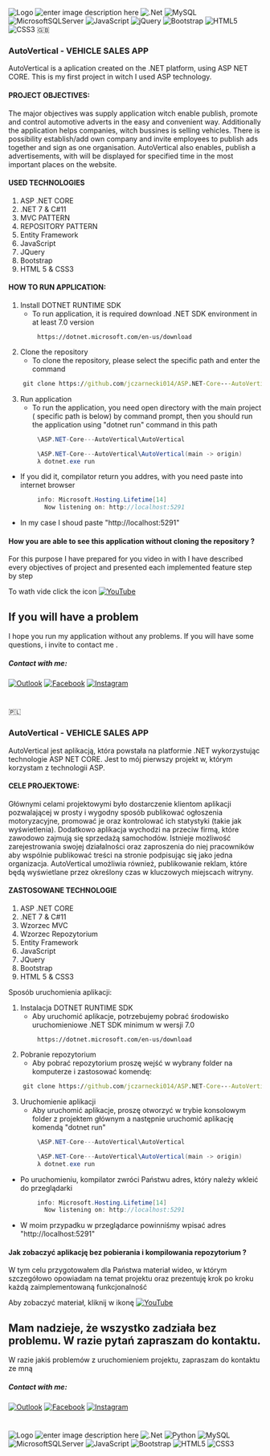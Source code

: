 ﻿![Logo](https://i.ibb.co/4PGFpYD/Logo-trans-white2.png)
![enter image description here](https://img.shields.io/badge/C%20Sharp-239120.svg?style=for-the-badge&logo=C-Sharp&logoColor=white) ![.Net](https://img.shields.io/badge/.NET-5C2D91?style=for-the-badge&logo=.net&logoColor=white)  ![MySQL](https://img.shields.io/badge/mysql-%2300f.svg?style=for-the-badge&logo=mysql&logoColor=white) ![MicrosoftSQLServer](https://img.shields.io/badge/Microsoft%20SQL%20Sever-CC2927?style=for-the-badge&logo=microsoft%20sql%20server&logoColor=white) ![JavaScript](https://img.shields.io/badge/javascript-%23323330.svg?style=for-the-badge&logo=javascript&logoColor=%23F7DF1E)
![jQuery](https://img.shields.io/badge/jquery-%230769AD.svg?style=for-the-badge&logo=jquery&logoColor=white)  ![Bootstrap](https://img.shields.io/badge/bootstrap-%23563D7C.svg?style=for-the-badge&logo=bootstrap&logoColor=white) ![HTML5](https://img.shields.io/badge/html5-%23E34F26.svg?style=for-the-badge&logo=html5&logoColor=white) ![CSS3](https://img.shields.io/badge/css3-%231572B6.svg?style=for-the-badge&logo=css3&logoColor=white)
:uk:
### AutoVertical - VEHICLE SALES APP
AutoVertical is a aplication created on the .NET platform, using ASP NET CORE. This is my first project in witch I used ASP technology. 
#### PROJECT OBJECTIVES:
The major objectives was supply application witch enable publish, promote and control automotive adverts in the easy and convenient way. Additionally the application helps  companies, witch  bussines is selling vehicles. There is possibility establish/add own company  and invite employees to publish ads together and sign as one organisation. AutoVertical also enables, publish a advertisements, with will be displayed for specified time in the most important places on the website.

#### USED TECHNOLOGIES

 1. ASP .NET CORE
 2. .NET 7 & C#11
 3.  MVC PATTERN
 4. REPOSITORY PATTERN
 5. Entity Framework
 6. JavaScript
 7. JQuery
 8. Bootstrap
 9. HTML 5 & CSS3
 

####  HOW TO RUN APPLICATION:

1) Install DOTNET RUNTIME SDK
	- To run application, it is required download .NET SDK environment in at least 7.0 version
```git
		https://dotnet.microsoft.com/en-us/download
```

 2) Clone the repository 
	 - To clone the repository, please select the specific path and enter the command
```cmd
	git clone https://github.com/jczarnecki014/ASP.NET-Core---AutoVertical.git
```
3) Run application
	- To run the application, you need open directory with the main project ( specific path is below) by command prompt, then you should run the application using "dotnet run" command in this path
```c#
		\ASP.NET-Core---AutoVertical\AutoVertical 
```
```c#
		\ASP.NET-Core---AutoVertical\AutoVertical(main -> origin)
		λ dotnet.exe run
```
- If you did it, compilator return you addres, with you need paste into internet browser
```c#
		info: Microsoft.Hosting.Lifetime[14]
	      Now listening on: http://localhost:5291
```

- In my case I shoud paste "http://localhost:5291"

#### How you are able to see this application without cloning the repository ? 
For this purpose I have prepared for you video in with I have described every objectives of project and presented each implemented feature step by step 

To wath vide click the icon  [![YouTube](https://img.shields.io/badge/YouTube-%23FF0000.svg?style=for-the-badge&logo=YouTube&logoColor=white)](https://www.youtube.com/watch?v=NZTqcjDDxBU)   	  

	


## If you will have a problem
I hope  you run my application without any problems. If you will have some questions, i invite to contact me .

#####  Contact with me: 
[![Outlook](https://img.shields.io/badge/Microsoft_Outlook-0078D4?style=for-the-badge&logo=microsoft-outlook&logoColor=white)](mailto:czarnecki.web@outlook.com) [![Facebook](https://img.shields.io/badge/Facebook-%231877F2.svg?style=for-the-badge&logo=Facebook&logoColor=white)](https://www.facebook.com/kuba.czarnecki.142/) [![Instagram](https://img.shields.io/badge/Instagram-%23E4405F.svg?style=for-the-badge&logo=Instagram&logoColor=white)](https://www.instagram.com/_czarnecky_/) 
#

:poland:

### AutoVertical - VEHICLE SALES APP
AutoVertical jest aplikacją, która powstała na platformie .NET wykorzystując technologie ASP NET CORE. Jest to mój pierwszy projekt w, którym korzystam z technologii ASP. 
#### CELE PROJEKTOWE:
Głównymi celami projektowymi było dostarczenie klientom aplikacji pozwalającej w prosty i wygodny sposób publikować ogłoszenia motoryzacyjne, promować je oraz kontrolować ich statystyki (takie jak wyświetlenia). Dodatkowo aplikacja wychodzi na przeciw firmą, które zawodowo zajmują się sprzedażą samochodów. Istnieje możliwość zarejestrowania swojej działalności oraz zaproszenia do niej pracowników  aby wspólnie publikować treści na stronie podpisując się jako jedna organizacja.
	AutoVertical umożliwia również, publikowanie reklam, które będą wyświetlane przez określony czas w kluczowych miejscach witryny.

#### ZASTOSOWANE TECHNOLOGIE

 1. ASP .NET CORE
 2. .NET 7 & C#11
 3. Wzorzec MVC
 4. Wzorzec Repozytorium
 5. Entity Framework
 6. JavaScript
 7. JQuery
 8. Bootstrap
 9. HTML 5 & CSS3
 

Sposób uruchomienia aplikacji:

1) Instalacja DOTNET RUNTIME SDK
	- Aby uruchomić aplikacje, potrzebujemy pobrać środowisko uruchomieniowe .NET SDK minimum w wersji 7.0 
```git
		https://dotnet.microsoft.com/en-us/download
```

 2) Pobranie repozytorium 
	- Aby pobrać repozytorium proszę wejść w wybrany folder na komputerze i zastosować komendę: 
```cmd
	git clone https://github.com/jczarnecki014/ASP.NET-Core---AutoVertical.git
```
3) Uruchomienie aplikacji 
	- Aby uruchomić aplikacje, proszę otworzyć w trybie konsolowym folder z projektem głównym a następnie uruchomić aplikację komendą "dotnet run"
```c#
		\ASP.NET-Core---AutoVertical\AutoVertical 
```
```c#
		\ASP.NET-Core---AutoVertical\AutoVertical(main -> origin)
		λ dotnet.exe run
```
- Po uruchomieniu, kompilator zwróci Państwu adres, który należy wkleić do przeglądarki
```c#
		info: Microsoft.Hosting.Lifetime[14]
	      Now listening on: http://localhost:5291
```

- W moim przypadku w przeglądarce powinniśmy wpisać adres "http://localhost:5291"

#### Jak zobaczyć aplikację bez pobierania i kompilowania repozytorium ?
W tym celu przygotowałem dla Państwa materiał wideo, w którym szczegółowo opowiadam na temat projektu oraz prezentuję krok po kroku każdą zaimplementowaną funkcjonalność 

Aby zobaczyć materiał, kliknij w ikonę [![YouTube](https://img.shields.io/badge/YouTube-%23FF0000.svg?style=for-the-badge&logo=YouTube&logoColor=white)](https://www.youtube.com/watch?v=NZTqcjDDxBU)   	  

	


## Mam nadzieje, że wszystko zadziała bez problemu. W razie pytań zapraszam do kontaktu.
W razie jakiś problemów z uruchomieniem projektu, zapraszam do kontaktu ze mną

#####  Contact with me: 
[![Outlook](https://img.shields.io/badge/Microsoft_Outlook-0078D4?style=for-the-badge&logo=microsoft-outlook&logoColor=white)](mailto:czarnecki.web@outlook.com) [![Facebook](https://img.shields.io/badge/Facebook-%231877F2.svg?style=for-the-badge&logo=Facebook&logoColor=white)](https://www.facebook.com/kuba.czarnecki.142/) [![Instagram](https://img.shields.io/badge/Instagram-%23E4405F.svg?style=for-the-badge&logo=Instagram&logoColor=white)](https://www.instagram.com/_czarnecky_/) 
#
![Logo](https://i.ibb.co/7Q3Kygd/baner-kolor.png)
![enter image description here](https://img.shields.io/badge/C%20Sharp-239120.svg?style=for-the-badge&logo=C-Sharp&logoColor=white) ![.Net](https://img.shields.io/badge/.NET-5C2D91?style=for-the-badge&logo=.net&logoColor=white) ![Python](https://img.shields.io/badge/python-3670A0?style=for-the-badge&logo=python&logoColor=ffdd54) ![MySQL](https://img.shields.io/badge/mysql-%2300f.svg?style=for-the-badge&logo=mysql&logoColor=white) ![MicrosoftSQLServer](https://img.shields.io/badge/Microsoft%20SQL%20Sever-CC2927?style=for-the-badge&logo=microsoft%20sql%20server&logoColor=white) ![JavaScript](https://img.shields.io/badge/javascript-%23323330.svg?style=for-the-badge&logo=javascript&logoColor=%23F7DF1E)  ![Bootstrap](https://img.shields.io/badge/bootstrap-%23563D7C.svg?style=for-the-badge&logo=bootstrap&logoColor=white) ![HTML5](https://img.shields.io/badge/html5-%23E34F26.svg?style=for-the-badge&logo=html5&logoColor=white) ![CSS3](https://img.shields.io/badge/css3-%231572B6.svg?style=for-the-badge&logo=css3&logoColor=white)


